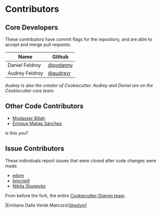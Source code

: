 # Contributors

## Core Developers

These contributors have commit flags for the repository, and are able to accept and merge pull requests.

|Name|Github|
|---|---|
|Daniel Feldroy|[\@pydanny](https://github.com/pydanny)|
|Audrey Feldroy|[\@audreyr](https://github.com/audreyr)|

*Audrey is also the creator of Cookiecutter. Audrey and Daniel are on the Cookiecutter core team.*

## Other Code Contributors

- [Modasser Billah](https://github.com/modasserbillah)
- [Enrique Matías Sánchez](https://github.com/quique)

Is this you?


## Issue Contributors

These individuals report issues that were closed after code changes were
made.

-   [edvm](https://github.com/edvm)
-   [bmcneill](https://github.com/bfmcneill)
-   [Nikita Shupeyko](https://github.com/webyneter)

From before the fork, the entire [Cookiecutter-Django team](https://github.com/pydanny/cookiecutter-django).

|Emiliano Dalla Verde Marcozzi|[\@edvm](https://github.com/edvm)|
